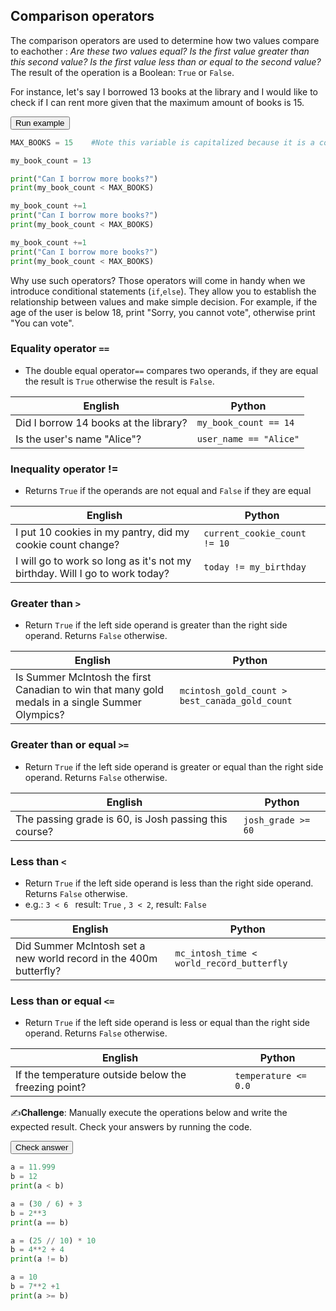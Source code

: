 ## Comparison operators

The comparison operators are used to determine how two values compare to eachother : *Are these two values equal?* *Is the first value greater than this second value?* *Is the first value less than or equal to the second value?* The result of the operation is a Boolean: `True` or `False`.

For instance, let's say I borrowed 13 books at the library and I would like to check if I can rent more given that the maximum amount of books is 15.   



<div class="button-container">     
    <a href="https://app.codeboot.org/5.0.0/?init=.fYm9va3NfZXhhbXBsZS5weQ==~XQAAgABhAQAAAAAAAAAmkEdXvOTiBd_V7Sg2UnzxiMPkGnPkqjQFb6bsOFALs1usuIst7u1dKnSr12RkABkw8rxC5uZF2R3k_d80JTCGKk1cqSLRu68iR3cGLQam7oYOHgSyRUv-KLVXoxsnxg82x0PHN_h2fmcxo7awM2dhsjiuCPpnXAa5Es7TYHq8VT6G2ggDKbp1GC36d_lK_fEZlyd9INBaTxy9fpTMv3N2bhLYG5SelCOFyB2Z95_8YitA.~lang=py-novice.~showLineNumbers=true.~hidden=true.e">         
    <button class="codeboot-button">
      <span>Run example</span>
    </button>     
    </a> 
</div>


```python
MAX_BOOKS = 15    #Note this variable is capitalized because it is a constant.

my_book_count = 13

print("Can I borrow more books?")
print(my_book_count < MAX_BOOKS)

my_book_count +=1
print("Can I borrow more books?")
print(my_book_count < MAX_BOOKS)

my_book_count +=1
print("Can I borrow more books?")
print(my_book_count < MAX_BOOKS)
```



Why use such operators? Those operators will come in handy when we introduce conditional statements (`if`,`else`). They allow you to establish the relationship between values and make simple decision. For example, if the age of the user is below 18, print "Sorry, you cannot vote", otherwise print "You can vote". 


### Equality operator `==` 

- The double equal operator`==` compares two operands, if they are equal the result is `True` otherwise the result is `False`. 

| English                               | Python                 |
| ------------------------------------- | ---------------------- |
| Did I borrow 14 books at the library? | `my_book_count == 14`  |
| Is the user's name "Alice"?           | `user_name == "Alice"` |

### Inequality operator != 

- Returns `True` if the operands are not equal and `False` if they are equal 

| English                                                      | Python                       |
| ------------------------------------------------------------ | ---------------------------- |
| I put 10 cookies in my pantry, did my cookie count change?   | `current_cookie_count != 10` |
| I will go to work so long as it's not my birthday. Will I go to work today? | `today != my_birthday`       |



### Greater than `>` 

- Return `True` if the left side operand is greater than the right side operand. Returns `False` otherwise.

| English                                                      | Python                                         |
| ------------------------------------------------------------ | ---------------------------------------------- |
| Is Summer McIntosh the first Canadian to win that many gold medals in a single Summer Olympics? | `mcintosh_gold_count > best_canada_gold_count` |



### Greater than or equal `>=`

- Return `True` if the left side operand is greater or equal than the right side operand. Returns `False` otherwise.

| English                                               | Python             |
| ----------------------------------------------------- | ------------------ |
| The passing grade is 60, is Josh passing this course? | `josh_grade >= 60` |



### Less than `<`

- Return `True` if the left side operand is less than the right side operand. Returns `False` otherwise.
- e.g.: `3 < 6 ` result: `True` , `3 < 2`, result: `False`



| English                                                      | Python                                    |
| ------------------------------------------------------------ | ----------------------------------------- |
| Did Summer McIntosh set a new world record in the 400m butterfly? | `mc_intosh_time < world_record_butterfly` |



### Less than or equal `<=`

- Return `True` if the left side operand is less or equal than the right side operand. Returns `False` otherwise.

| English                                              | Python               |
| ---------------------------------------------------- | -------------------- |
| If the temperature outside below the freezing point? | `temperature <= 0.0` |







✍️**Challenge**: Manually execute the operations below and write the expected result. Check your answers by running the code. 

<div class="button-container">     
    <a href="https://app.codeboot.org/5.0.0/?init=.fY29tcGFyaXNvbl9jaGFsbGVuZ2VzLnB5~XQAAgADRAAAAAAAAAAARiAToaYFPsVi6rkOY_gtPVhVlVMgMy9wU4vlKRmkTVwrDJddUdRiQhJT3EwSKPiJ8zQXpx7-QY0pis40KWc1I1vWP_QdVVdu0Rerf-ZlAqTc5tMK1TBKFDURcro9LSSbcbpYKde0MLEoG3M-JI9UFvVzEvV_9YtQA.~lang=py-novice.~showLineNumbers=true.~hidden=true.e">         
    <button class="codeboot-button">
      <span>Check answer</span>
    </button>     
    </a> 
</div>


```python
a = 11.999
b = 12
print(a < b)
```

```python
a = (30 / 6) + 3
b = 2**3
print(a == b)
```

```python
a = (25 // 10) * 10 
b = 4**2 + 4
print(a != b)
```

```python
a = 10
b = 7**2 +1
print(a >= b)
```
